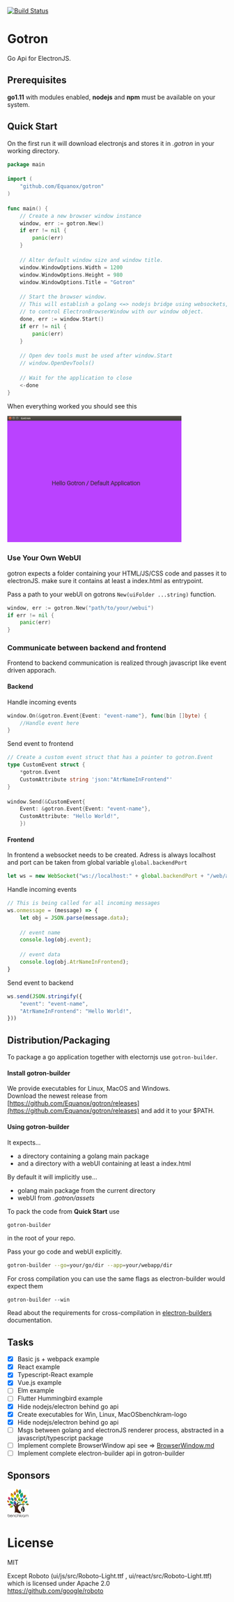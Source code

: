 [![Build Status](https://travis-ci.org/Equanox/gotron.svg?branch=master)](https://travis-ci.org/Equanox/gotron)

# Gotron
Go Api for ElectronJS.

## Prerequisites
**go1.11** with modules enabled, **nodejs** and **npm** must be available on your system.

## Quick Start
On the first run it will download electronjs and stores it in *.gotron* in your working directory.

```go
package main

import (
    "github.com/Equanox/gotron"
)

func main() {
    // Create a new browser window instance
    window, err := gotron.New()
    if err != nil {
        panic(err)
    }

    // Alter default window size and window title.
    window.WindowOptions.Width = 1200
    window.WindowOptions.Height = 980
    window.WindowOptions.Title = "Gotron"

    // Start the browser window.
    // This will establish a golang <=> nodejs bridge using websockets,
    // to control ElectronBrowserWindow with our window object.
    done, err := window.Start()
    if err != nil {
        panic(err)
    }
    
    // Open dev tools must be used after window.Start 
    // window.OpenDevTools()
    
    // Wait for the application to close
    <-done
}
```     

When everything worked you should see this

<img src="doc/hello_gotron.png" alt="Hello Gotron" width="400px"/>


### Use Your Own WebUI
gotron expects a folder containing your HTML/JS/CSS code and passes it to electronJS. make sure it contains at least a index.html as entrypoint.

Pass a path to your webUI on gotrons `New(uiFolder ...string)` function.
```go
window, err := gotron.New("path/to/your/webui")
if err != nil {
    panic(err)
}
```

### Communicate between backend and frontend

Frontend to backend communication is realized through javascript like event driven apporach.

#### Backend

Handle incoming events
```go
window.On(&gotron.Event{Event: "event-name"}, func(bin []byte) {
	//Handle event here
}
```

Send event to frontend
```go
// Create a custom event struct that has a pointer to gotron.Event
type CustomEvent struct {
    *gotron.Event
    CustomAttribute string 'json:"AtrNameInFrontend"'
}

window.Send(&CustomEvent{
    Event: &gotron.Event{Event: "event-name"},
    CustomAttribute: "Hello World!",
    })
```

#### Frontend

In frontend a websocket needs to be created. Adress is always localhost and port can be taken from global variable `global.backendPort`
```javascript
let ws = new WebSocket("ws://localhost:" + global.backendPort + "/web/app/events");
```

Handle incoming events
```javascript
// This is being called for all incoming messages
ws.onmessage = (message) => {
    let obj = JSON.parse(message.data);
    
    // event name
    console.log(obj.event);

    // event data
    console.log(obj.AtrNameInFrontend);
}
```

Send event to backend

```javascript
ws.send(JSON.stringify({
    "event": "event-name",
    "AtrNameInFrontend": "Hello World!",
}))
```

## Distribution/Packaging
To package a go application together with electornjs use `gotron-builder`.    

#### Install gotron-builder
We provide executables for Linux, MacOS and Windows.    
Download the newest release from [https://github.com/Equanox/gotron/releases](https://github.com/Equanox/gotron/releases) and add it to your $PATH.

#### Using  gotron-builder
It expects...
* a directory containing a golang main package 
* and a directory with a webUI containing at least a index.html

By default it will implicitly use...
* golang main package from the current directory
* webUI from *.gotron/assets*

To pack the code from **Quick Start** use
```sh
gotron-builder
```
in the root of your repo.

Pass your go code and webUI explicitly.
```sh
gotron-builder --go=your/go/dir --app=your/webapp/dir
```

For cross compilation you can use the same flags as electron-builder would expect them
```
gotron-builder --win 
```
Read about the requirements for cross-compilation in [electron-builders](https://github.com/electron-userland/electron-builder) documentation.

## Tasks
- [x] Basic js + webpack example
- [x] React example
- [x] Typescript-React example
- [x] Vue.js example
- [ ] Elm example
- [ ] Flutter Hummingbird example
- [X] Hide nodejs/electron behind go api
- [X] Create executables for Win, Linux, MacOSbenchkram-logo
- [X] Hide nodejs/electron behind go api
- [ ] Msgs between golang and electronJS renderer process,
      abstracted in a javascript/typescript package
- [ ] Implement complete BrowserWindow api see => [BrowserWindow.md](BrowserWindow.md)
- [ ] Implement complete electron-builder api in gotron-builder

## Sponsors
<a href="https://benchkram.de"><img src="https://raw.githubusercontent.com/equanox/gotron/master/doc/benchkram.png" alt="benchkram-logo" width="50"/></a>

# License
MIT  

Except Roboto (ui/js/src/Roboto-Light.ttf , ui/react/src/Roboto-Light.ttf) which is licensed under Apache 2.0   
https://github.com/google/roboto
